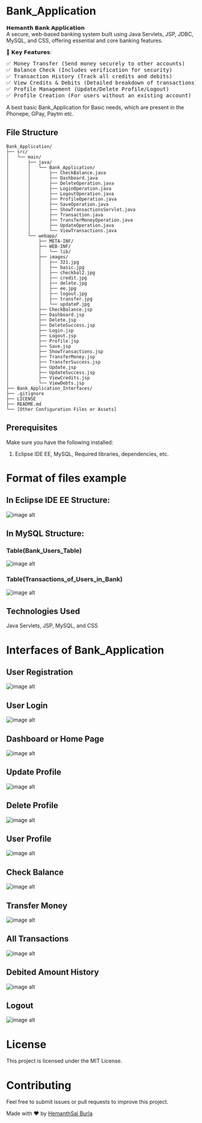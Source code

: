 # Bank_Application
𝗛𝗲𝗺𝗮𝗻𝘁𝗵 𝗕𝗮𝗻𝗸 𝗔𝗽𝗽𝗹𝗶𝗰𝗮𝘁𝗶𝗼𝗻  
A secure, web-based banking system built using Java Servlets, JSP, JDBC, MySQL, and CSS, offering essential and core banking features.

🌟 𝗞𝗲𝘆 𝗙𝗲𝗮𝘁𝘂𝗿𝗲𝘀:  
<pre>
✅ Money Transfer (Send money securely to other accounts)
✅ Balance Check (Includes verification for security)
✅ Transaction History (Track all credits and debits)
✅ View Credits & Debits (Detailed breakdown of transactions)
✅ Profile Management (Update/Delete Profile/Logout)
✅ Profile Creation (For users without an existing account)
</pre>

A best basic Bank_Application for Basic needs, which are present in the Phonepe, GPay, Paytm etc.

## File Structure
```
Bank_Application/
├── src/
│   └── main/
│       ├── java/
│       │   └── Bank_Application/
│       │       ├── CheckBalance.java  
│       │       ├── Dashboard.java  
│       │       ├── DeleteOperation.java  
│       │       ├── LoginOperation.java  
│       │       ├── LogoutOperation.java  
│       │       ├── ProfileOperation.java  
│       │       ├── SaveOperation.java  
│       │       ├── ShowTransactionsServlet.java  
│       │       ├── Transaction.java  
│       │       ├── TransferMoneyOperation.java  
│       │       ├── UpdateOperation.java  
│       │       └── ViewTransactions.java  
│       └── webapp/
│           ├── META-INF/
│           ├── WEB-INF/
│           │   └── lib/  
│           ├── images/
│           │   ├── 321.jpg  
│           │   ├── basic.jpg  
│           │   ├── checkbal2.jpg  
│           │   ├── credit.jpg  
│           │   ├── delete.jpg  
│           │   ├── ee.jpg  
│           │   ├── logout.jpg  
│           │   ├── transfer.jpg  
│           │   └── updateP.jpg  
│           ├── CheckBalance.jsp  
│           ├── Dashboard.jsp  
│           ├── Delete.jsp  
│           ├── DeleteSuccess.jsp  
│           ├── Login.jsp  
│           ├── Logout.jsp  
│           ├── Profile.jsp  
│           ├── Save.jsp  
│           ├── ShowTransactions.jsp  
│           ├── TransferMoney.jsp  
│           ├── TransferSuccess.jsp  
│           ├── Update.jsp  
│           ├── UpdateSuccess.jsp  
│           ├── ViewCredits.jsp  
│           └── ViewDebts.jsp  
├── Bank_Application_Interfaces/  
├── .gitignore  
├── LICENSE  
├── README.md
└── [Other Configuration Files or Assets]
```
## Prerequisites
Make sure you have the following installed:
1. Eclipse IDE EE, MySQL, Required libraries, dependencies, etc.

# Format of files example
## In Eclipse IDE EE Structure:
![image alt](https://github.com/HemanthsaiBurla/Bank_Application/blob/main/Bank_Application_Interfaces/Files_Info.png)

## In MySQL Structure:
### Table(Bank_Users_Table)
![image alt](https://github.com/HemanthsaiBurla/Bank_Application/blob/main/Bank_Application_Interfaces/Bank_Users_Table.png)
### Table(Transactions_of_Users_in_Bank)
![image alt](https://github.com/HemanthsaiBurla/Bank_Application/blob/main/Bank_Application_Interfaces/Transactions_OF_Users_in_bank.png)

## Technologies Used
Java Servlets, JSP, MySQL, and CSS

# Interfaces of Bank_Application
## User Registration
![image alt](https://github.com/HemanthsaiBurla/Bank_Application/blob/main/Bank_Application_Interfaces/Uset_Registration.png)

## User Login
![image alt](https://github.com/HemanthsaiBurla/Bank_Application/blob/main/Bank_Application_Interfaces/LogIn.png)

## Dashboard or Home Page
![image alt](https://github.com/HemanthsaiBurla/Bank_Application/blob/main/Bank_Application_Interfaces/Dash_Board(Home_Page).png)

## Update Profile
![image alt](https://github.com/HemanthsaiBurla/Bank_Application/blob/main/Bank_Application_Interfaces/Update_Profile.png)

## Delete Profile
![image alt](https://github.com/HemanthsaiBurla/Bank_Application/blob/main/Bank_Application_Interfaces/Delete_Profile.png)

## User Profile
![image alt](https://github.com/HemanthsaiBurla/Bank_Application/blob/main/Bank_Application_Interfaces/Profile.png)

## Check Balance
![image alt](https://github.com/HemanthsaiBurla/Bank_Application/blob/main/Bank_Application_Interfaces/Check_Balance.png)

## Transfer Money 
![image alt](https://github.com/HemanthsaiBurla/Bank_Application/blob/main/Bank_Application_Interfaces/Transfer_Money.png)

## All Transactions
![image alt](https://github.com/HemanthsaiBurla/Bank_Application/blob/main/Bank_Application_Interfaces/Transaction_History.png)

## Debited Amount History
![image alt](https://github.com/HemanthsaiBurla/Bank_Application/blob/main/Bank_Application_Interfaces/Debts.png)

## Logout 
![image alt](https://github.com/HemanthsaiBurla/Bank_Application/blob/main/Bank_Application_Interfaces/Logout.png)

# License
 
 This project is licensed under the MIT License.
 
# Contributing
 
 Feel free to submit issues or pull requests to improve this project.
 
 Made with ❤️ by [HemanthSai Burla](https://www.linkedin.com/in/hemanthsaiburla/)







